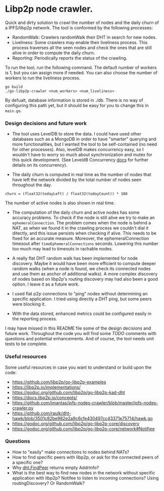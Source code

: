 # Libp2p node crawler.
Quick and dirty solution to crawl the number of nodes and the
daily churn of a IPFS/libp2p network. The tool is conformed by the following
processes:

* RandomWalk: Crawlers randomWalk their DHT in search for new nodes.
* Liveliness: Some crawlers may enable their liveliness process. This process
traverses all the seen nodes and check the ones that are still alive in order
to compute the daily churn.
* Reporting: Periodically reports the status of the crawling.

To run the tool, run the following command. The default number of workers is 1, but
you can assign more if needed. You can also choose the number of workers to run the liveliness process.

```
go build
./go-libp2p-crawler <num_workers> <num_liveliness>
```
By defualt, database information is stored in ./db. There is no way of configuring this path yet, but it should be easy for you to change this in `main.go`.

### Design decisions and future work

* The tool uses LevelDB to store the data. I could have used other databases such as a MongoDB
in order to have "smarter" querying and more functionalities, but I wanted the tool to
be self-contained (no need for other processes). Also, levelDB makes concurrency easy,
so I wouldn't have to worry so much about synchronization and mutex for this quick
development.
(See LeveldB Concurrency [docs](https://github.com/google/leveldb/blob/master/doc/index.md) for further
details on its concurrency).

* The daily churn is computed in real time as the number of nodes that have left the network divided by
the total number of nodes seen throughout the day. 
```
churn = (float32(todayLeft) / float32(todayCount)) * 100
```
The number of active nodes is also shown in real time.

* The computation of the daily churn and active nodes has some accuracy problems. To check if the node
is still alive we try to make an `ephemeralConnection`. The problem comes when the node
is behind a NAT, as when we found it in the crawling process we couldn't dial it ditectly, and this issue
persists when checking if alive. This needs to be fixed for an accurate measure.
Moreover, the ephemeralConnection timesout after `timeEphemeralConnections` seconds.
Lowering this number too much may lead to timeouts in rachable nodes.

* A really flat DHT random walk has been implemented for node discovery. Maybe it would have
been more efficient to compute deeper random walks (when a node is found, we check its 
connected nodes and use them as anchor of additional walks). A more complex discovery
of nodes based on libp2p's routing discovery may had also been a good option. I
leave it as a future work.

* I used flat p2p connections to "ping" nodes without determining an specific application. 
I tried using directly a DHT ping, but some peers were blocking it. 

* With the data stored, enhanced metrics could be configured easily in the reporting process.

I may have missed in this README file some of the design decisions and future work. Throughout the code you will find some *TODO* comments with questions and potential enhancements. And of course, the tool needs unit tests to be complete.

### Useful resources
Some useful resources in case you want to understand or build upon the code:
* https://github.com/libp2p/go-libp2p-examples
* https://libp2p.io/implementations/
* https://godoc.org/github.com/libp2p/go-libp2p-kad-dht
* https://docs.libp2p.io/concepts/
* https://github.com/jmantas/ipfs-nodes-crawler/blob/master/ipfs-nodes-crawler.py
* https://github.com/raulk/dht-hawk/blob/3501c82be982e2a9c6cfe430497cc43371e75714/hawk.go
* https://godoc.org/github.com/libp2p/go-libp2p-core/discovery
* https://godoc.org/github.com/libp2p/go-libp2p-core/network#Notifiee

### Questions
* How to "easily" make connections to nodes behind NATs?
* How to find specific peers with libp2p, or ask for the connected peers of a specific one?
* Why [dht.FindPeer](https://godoc.org/github.com/libp2p/go-libp2p-kad-dht#IpfsDHT.FindPeer) 
returns empty AddrInfo?
* What is the best way to find new nodes in the network without specific application with libp2p?
Notifee to listen to incoming connections? Using routingDiscovery? Or RandomWalk?


